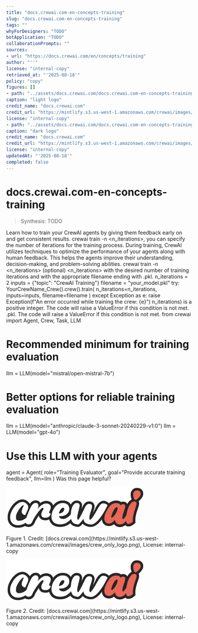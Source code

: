 ```yaml
---
title: "docs.crewai.com-en-concepts-training"
slug: "docs.crewai.com-en-concepts-training"
tags: ""
whyForDesigners: "TODO"
botApplication: "TODO"
collaborationPrompts: ""
sources:
- url: "https://docs.crewai.com/en/concepts/training"
author: "''"
license: "internal-copy"
retrieved_at: "'2025-08-18'"
policy: "copy"
figures: []
- path: "../assets/docs.crewai.com/docs.crewai.com-en-concepts-training/71bc45159c09.webp"
caption: "light logo"
credit_name: "docs.crewai.com"
credit_url: "https://mintlify.s3.us-west-1.amazonaws.com/crewai/images/crew_only_logo.png"
license: "internal-copy"
- path: "../assets/docs.crewai.com/docs.crewai.com-en-concepts-training/71bc45159c09.webp"
caption: "dark logo"
credit_name: "docs.crewai.com"
credit_url: "https://mintlify.s3.us-west-1.amazonaws.com/crewai/images/crew_only_logo.png"
license: "internal-copy"
updatedAt: "'2025-08-18'"
completed: false
---
```


# docs.crewai.com-en-concepts-training

> Synthesis: TODO

Learn how to train your CrewAI agents by giving them feedback early on and get consistent results.
crewai train -n <n_iterations>, you can specify the number of iterations for the training process.
During training, CrewAI utilizes techniques to optimize the performance of your agents along with human feedback.
This helps the agents improve their understanding, decision-making, and problem-solving abilities.
crewai train -n <n_iterations> <filename> (optional)
<n_iterations> with the desired number of training iterations and
<filename> with the appropriate filename ending with
.pkl.
n_iterations = 2
inputs = {"topic": "CrewAI Training"}
filename = "your_model.pkl"
try:
YourCrewName_Crew().crew().train(
n_iterations=n_iterations,
inputs=inputs,
filename=filename
)
except Exception as e:
raise Exception(f"An error occurred while training the crew: {e}")
n_iterations) is a positive integer. The code will raise a
ValueError if this condition is not met.
.pkl. The code will raise a
ValueError if this condition is not met.
from crewai import Agent, Crew, Task, LLM
# Recommended minimum for training evaluation
llm = LLM(model="mistral/open-mistral-7b")
# Better options for reliable training evaluation
llm = LLM(model="anthropic/claude-3-sonnet-20240229-v1:0")
llm = LLM(model="gpt-4o")
# Use this LLM with your agents
agent = Agent(
role="Training Evaluator",
goal="Provide accurate training feedback",
llm=llm
)
Was this page helpful?

![light logo](../assets/docs.crewai.com/docs.crewai.com-en-concepts-training/71bc45159c09.webp)
<figcaption>Figure 1. Credit: [docs.crewai.com](https://mintlify.s3.us-west-1.amazonaws.com/crewai/images/crew_only_logo.png), License: internal-copy</figcaption>

![dark logo](../assets/docs.crewai.com/docs.crewai.com-en-concepts-training/71bc45159c09.webp)
<figcaption>Figure 2. Credit: [docs.crewai.com](https://mintlify.s3.us-west-1.amazonaws.com/crewai/images/crew_only_logo.png), License: internal-copy</figcaption>
